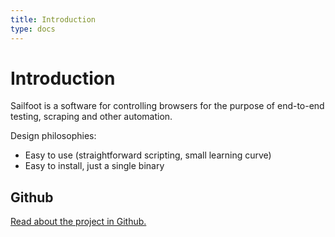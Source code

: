 ```yaml
---
title: Introduction
type: docs
---
```


# Introduction

Sailfoot is a software for controlling browsers for the purpose of end-to-end testing, scraping and other automation.

Design philosophies:

* Easy to use (straightforward scripting, small learning curve)
* Easy to install, just a single binary

## Github

[Read about the project in Github.](https://github.com/adl32x/sailfoot)
